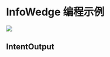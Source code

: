 # InfoWedge 编程示例

[![](https://img.shields.io/badge/en-English-green.svg)](README.md)

## IntentOutput
